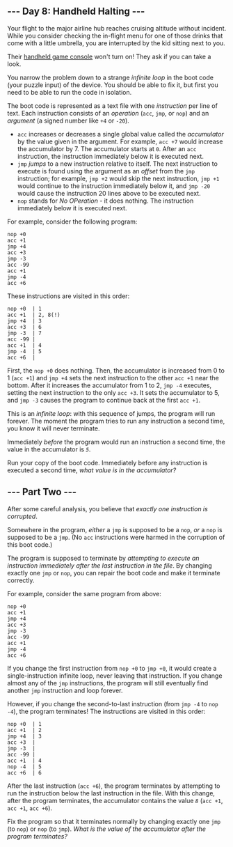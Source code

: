 ## \--- Day 8: Handheld Halting ---

Your flight to the major airline hub reaches cruising altitude without incident. While you consider checking the in-flight menu for one of those drinks that come with a little umbrella, you are interrupted by the kid sitting next to you.

Their [handheld game console](https://en.wikipedia.org/wiki/Handheld_game_console) won't turn on! They ask if you can take a look.

You narrow the problem down to a strange _infinite loop_ in the boot code (your puzzle input) of the device. You should be able to fix it, but first you need to be able to run the code in isolation.

The boot code is represented as a text file with one _instruction_ per line of text. Each instruction consists of an _operation_ (`acc`, `jmp`, or `nop`) and an _argument_ (a signed number like `+4` or `-20`).

- `acc` increases or decreases a single global value called the _accumulator_ by the value given in the argument. For example, `acc +7` would increase the accumulator by 7. The accumulator starts at `0`. After an `acc` instruction, the instruction immediately below it is executed next.
- `jmp` _jumps_ to a new instruction relative to itself. The next instruction to execute is found using the argument as an _offset_ from the `jmp` instruction; for example, `jmp +2` would skip the next instruction, `jmp +1` would continue to the instruction immediately below it, and `jmp -20` would cause the instruction 20 lines above to be executed next.
- `nop` stands for _No OPeration_ - it does nothing. The instruction immediately below it is executed next.

For example, consider the following program:

    nop +0
    acc +1
    jmp +4
    acc +3
    jmp -3
    acc -99
    acc +1
    jmp -4
    acc +6

These instructions are visited in this order:

    nop +0  | 1
    acc +1  | 2, 8(!)
    jmp +4  | 3
    acc +3  | 6
    jmp -3  | 7
    acc -99 |
    acc +1  | 4
    jmp -4  | 5
    acc +6  |

First, the `nop +0` does nothing. Then, the accumulator is increased from 0 to 1 (`acc +1`) and `jmp +4` sets the next instruction to the other `acc +1` near the bottom. After it increases the accumulator from 1 to 2, `jmp -4` executes, setting the next instruction to the only `acc +3`. It sets the accumulator to 5, and `jmp -3` causes the program to continue back at the first `acc +1`.

This is an _infinite loop_: with this sequence of jumps, the program will run forever. The moment the program tries to run any instruction a second time, you know it will never terminate.

Immediately _before_ the program would run an instruction a second time, the value in the accumulator is _`5`_.

Run your copy of the boot code. Immediately before any instruction is executed a second time, _what value is in the accumulator?_

## \--- Part Two ---

After some careful analysis, you believe that _exactly one instruction is corrupted_.

Somewhere in the program, _either_ a `jmp` is supposed to be a `nop`, _or_ a `nop` is supposed to be a `jmp`. (No `acc` instructions were harmed in the corruption of this boot code.)

The program is supposed to terminate by _attempting to execute an instruction immediately after the last instruction in the file_. By changing exactly one `jmp` or `nop`, you can repair the boot code and make it terminate correctly.

For example, consider the same program from above:

    nop +0
    acc +1
    jmp +4
    acc +3
    jmp -3
    acc -99
    acc +1
    jmp -4
    acc +6

If you change the first instruction from `nop +0` to `jmp +0`, it would create a single-instruction infinite loop, never leaving that instruction. If you change almost any of the `jmp` instructions, the program will still eventually find another `jmp` instruction and loop forever.

However, if you change the second-to-last instruction (from `jmp -4` to `nop -4`), the program terminates! The instructions are visited in this order:

    nop +0  | 1
    acc +1  | 2
    jmp +4  | 3
    acc +3  |
    jmp -3  |
    acc -99 |
    acc +1  | 4
    nop -4  | 5
    acc +6  | 6

After the last instruction (`acc +6`), the program terminates by attempting to run the instruction below the last instruction in the file. With this change, after the program terminates, the accumulator contains the value _`8`_ (`acc +1`, `acc +1`, `acc +6`).

Fix the program so that it terminates normally by changing exactly one `jmp` (to `nop`) or `nop` (to `jmp`). _What is the value of the accumulator after the program terminates?_
